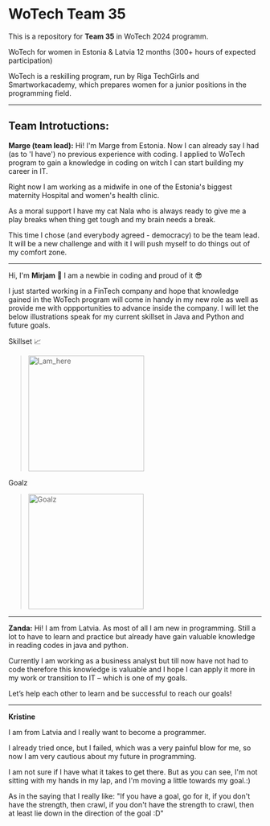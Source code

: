 # WoTech Team 35

This is a repository for **Team 35** in WoTech 2024 programm.

WoTech for women in Estonia & Latvia
12 months (300+ hours of expected participation)

WoTech is a reskilling program, run by Riga TechGirls and Smartworkacademy, which prepares women for a junior positions in the programming field.

---

## **Team Introtuctions:**

**Marge (team lead):** 
Hi! I'm Marge from Estonia. Now I can already say I had (as to 'I have') no previous experience with coding. I applied to WoTech program to gain a knowledge in coding on witch I can start building my career in IT. 

Right now I am working as a midwife in one of the Estonia's biggest maternity Hospital and women's health clinic. 

As a moral support I have my cat Nala who is always ready to give me a play breaks when thing get tough and my brain needs a break. 

This time I chose (and everybody agreed - democracy) to be the team lead. It will be a new challenge and with it I will push myself to do things out of my comfort zone. 


---
Hi, I'm **Mirjam** 👋
I am a newbie in coding and proud of it 😎

I just started working in a FinTech company and hope that knowledge gained in the WoTech program will come in handy in my new role as well as provide me with oppportunities to advance inside the company. I will let the below illustrations speak for my current skillset in Java and Python and future goals.

Skillset 📈
><img width="230" alt="I_am_here" src="https://github.com/uuskarim/WoTech-lessons/assets/165931641/faae15bd-69cb-4ce5-a90c-a86f0146c490">


Goalz
><img width="229" alt="Goalz" src="https://github.com/uuskarim/WoTech-lessons/assets/165931641/8e18ea5e-48f6-4388-bd9d-52908df41f9c">
---


**Zanda:**
Hi! I am from Latvia. As most of all I am new in programming. Still a lot to have to learn and practice but already have gain valuable knowledge in reading codes in java and python. 

Currently I am working as a business analyst but till now have not had to code therefore this knowledge is valuable and I hope I can apply it more in my work or transition to IT – which is one of my goals.

Let’s help each other to learn and be successful to reach our goals!

----
**Kristine**

I am from Latvia and I really want to become a programmer. 

I already tried once, but I failed, which was a very painful blow for me, so now I am very cautious about my future in programming. 

I am not sure if I have what it takes to get there. But as you can see, I'm not sitting with my hands in my lap, and I'm moving a little towards my goal.:)

As in the saying that I really like: "If you have a goal, go for it, if you don't have the strength, then crawl, if you don't have the strength to crawl, then at least lie down in the direction of the goal :D"


